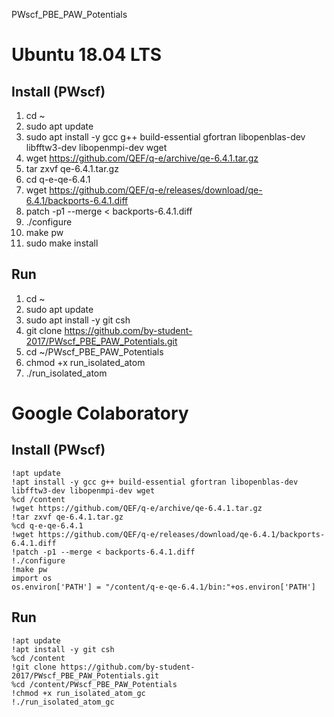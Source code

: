 PWscf_PBE_PAW_Potentials


# Ubuntu 18.04 LTS
## Install (PWscf)
1. cd ~
2. sudo apt update
3. sudo apt install -y gcc g++ build-essential gfortran libopenblas-dev libfftw3-dev libopenmpi-dev wget
4. wget https://github.com/QEF/q-e/archive/qe-6.4.1.tar.gz
5. tar zxvf qe-6.4.1.tar.gz
6. cd q-e-qe-6.4.1
7. wget https://github.com/QEF/q-e/releases/download/qe-6.4.1/backports-6.4.1.diff
8. patch -p1 --merge < backports-6.4.1.diff
9. ./configure
10. make pw
11. sudo make install


## Run
1. cd ~
2. sudo apt update
3. sudo apt install -y git csh
4. git clone https://github.com/by-student-2017/PWscf_PBE_PAW_Potentials.git
5. cd ~/PWscf_PBE_PAW_Potentials
6. chmod +x run_isolated_atom
7. ./run_isolated_atom


# Google Colaboratory
## Install (PWscf)
	!apt update
	!apt install -y gcc g++ build-essential gfortran libopenblas-dev libfftw3-dev libopenmpi-dev wget
	%cd /content
	!wget https://github.com/QEF/q-e/archive/qe-6.4.1.tar.gz
	!tar zxvf qe-6.4.1.tar.gz
	%cd q-e-qe-6.4.1
	!wget https://github.com/QEF/q-e/releases/download/qe-6.4.1/backports-6.4.1.diff
	!patch -p1 --merge < backports-6.4.1.diff
	!./configure
	!make pw
	import os
	os.environ['PATH'] = "/content/q-e-qe-6.4.1/bin:"+os.environ['PATH']


## Run
	!apt update
	!apt install -y git csh
	%cd /content
	!git clone https://github.com/by-student-2017/PWscf_PBE_PAW_Potentials.git
	%cd /content/PWscf_PBE_PAW_Potentials
	!chmod +x run_isolated_atom_gc
	!./run_isolated_atom_gc
